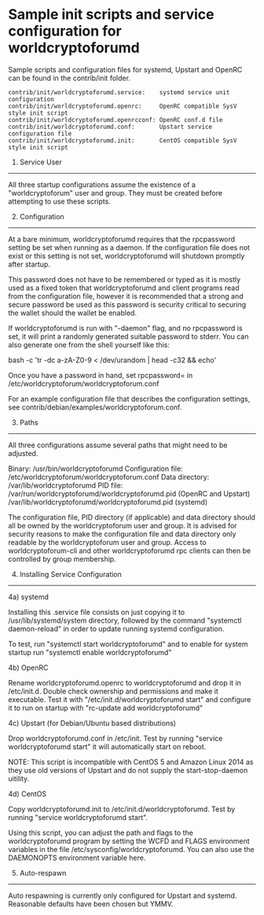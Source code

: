Sample init scripts and service configuration for worldcryptoforumd
==========================================================

Sample scripts and configuration files for systemd, Upstart and OpenRC
can be found in the contrib/init folder.

    contrib/init/worldcryptoforumd.service:    systemd service unit configuration
    contrib/init/worldcryptoforumd.openrc:     OpenRC compatible SysV style init script
    contrib/init/worldcryptoforumd.openrcconf: OpenRC conf.d file
    contrib/init/worldcryptoforumd.conf:       Upstart service configuration file
    contrib/init/worldcryptoforumd.init:       CentOS compatible SysV style init script

1. Service User
---------------------------------

All three startup configurations assume the existence of a "worldcryptoforum" user
and group.  They must be created before attempting to use these scripts.

2. Configuration
---------------------------------

At a bare minimum, worldcryptoforumd requires that the rpcpassword setting be set
when running as a daemon.  If the configuration file does not exist or this
setting is not set, worldcryptoforumd will shutdown promptly after startup.

This password does not have to be remembered or typed as it is mostly used
as a fixed token that worldcryptoforumd and client programs read from the configuration
file, however it is recommended that a strong and secure password be used
as this password is security critical to securing the wallet should the
wallet be enabled.

If worldcryptoforumd is run with "-daemon" flag, and no rpcpassword is set, it will
print a randomly generated suitable password to stderr.  You can also
generate one from the shell yourself like this:

bash -c 'tr -dc a-zA-Z0-9 < /dev/urandom | head -c32 && echo'

Once you have a password in hand, set rpcpassword= in /etc/worldcryptoforum/worldcryptoforum.conf

For an example configuration file that describes the configuration settings,
see contrib/debian/examples/worldcryptoforum.conf.

3. Paths
---------------------------------

All three configurations assume several paths that might need to be adjusted.

Binary:              /usr/bin/worldcryptoforumd
Configuration file:  /etc/worldcryptoforum/worldcryptoforum.conf
Data directory:      /var/lib/worldcryptoforumd
PID file:            /var/run/worldcryptoforumd/worldcryptoforumd.pid (OpenRC and Upstart)
                     /var/lib/worldcryptoforumd/worldcryptoforumd.pid (systemd)

The configuration file, PID directory (if applicable) and data directory
should all be owned by the worldcryptoforum user and group.  It is advised for security
reasons to make the configuration file and data directory only readable by the
worldcryptoforum user and group.  Access to worldcryptoforum-cli and other worldcryptoforumd rpc clients
can then be controlled by group membership.

4. Installing Service Configuration
-----------------------------------

4a) systemd

Installing this .service file consists on just copying it to
/usr/lib/systemd/system directory, followed by the command
"systemctl daemon-reload" in order to update running systemd configuration.

To test, run "systemctl start worldcryptoforumd" and to enable for system startup run
"systemctl enable worldcryptoforumd"

4b) OpenRC

Rename worldcryptoforumd.openrc to worldcryptoforumd and drop it in /etc/init.d.  Double
check ownership and permissions and make it executable.  Test it with
"/etc/init.d/worldcryptoforumd start" and configure it to run on startup with
"rc-update add worldcryptoforumd"

4c) Upstart (for Debian/Ubuntu based distributions)

Drop worldcryptoforumd.conf in /etc/init.  Test by running "service worldcryptoforumd start"
it will automatically start on reboot.

NOTE: This script is incompatible with CentOS 5 and Amazon Linux 2014 as they
use old versions of Upstart and do not supply the start-stop-daemon uitility.

4d) CentOS

Copy worldcryptoforumd.init to /etc/init.d/worldcryptoforumd. Test by running "service worldcryptoforumd start".

Using this script, you can adjust the path and flags to the worldcryptoforumd program by
setting the WCFD and FLAGS environment variables in the file
/etc/sysconfig/worldcryptoforumd. You can also use the DAEMONOPTS environment variable here.

5. Auto-respawn
-----------------------------------

Auto respawning is currently only configured for Upstart and systemd.
Reasonable defaults have been chosen but YMMV.
